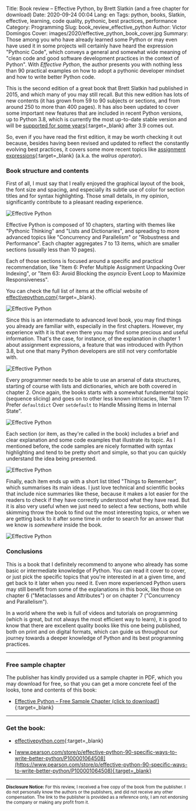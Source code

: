 Title: Book review – Effective Python, by Brett Slatkin (and a free chapter for download)
Date: 2020-09-24 00:04
Lang: en
Tags: python, books, Slatkin, effective, learning, code quality, pythonic, best practices, performance
Category: Programming
Slug: book_review_effective_python
Author: Victor Domingos
Cover: images/2020/effective_python_book_cover.jpg
Summary: Those among you who have already learned some Python or may even have used it in some projects will certainly have heard the expression "Pythonic Code", which conveys a general and somewhat wide meaning of "clean code and good software development practices in the context of Python". With *Effective Python*, the author presents you with nothing less than 90 practical examples on how to adopt a pythonic developer mindset and how to write better Python code.

This is the second edition of a great book that Brett Slatkin had published in 2015, and which many of you may still recall. But this new edition has lots of new contents (it has grown from 59 to 90 subjects or sections, and from around 250 to more than 400 pages). It has also been updated to cover some important new features that are included in recent Python versions, up to Python 3.8, which is currently the most up-to-date stable version and will be [supported for some years](https://devguide.python.org/#status-of-python-branches){:target=_blank} after 3.9 comes out. 

So, even if you have read the first edition, it may be worth checking it out because, besides having been revised and updated to reflect the constantly evolving best practices, it covers some more recent topics like [assignment expressions](https://www.python.org/dev/peps/pep-0572/){:target=_blank} (a.k.a. the *walrus operator*).

### Book structure and contents

First of all, I must say that I really enjoyed the graphical layout of the book, the font size and spacing, and especially its subtle use of color for section titles and for syntax highlighting. Those small details, in my opinion, significantly contribute to a pleasant reading experience.

![Effective Python]({static}/images/2020/effective_python_ch10.jpg)

Effective Python is composed of 10 chapters, starting with themes like "Pythonic Thinking" and "Lists and Dictionaries", and spreading to more advanced topics like "Concurrency and Parallelism" or "Robustness and Performance". Each chapter aggregates 7 to 13 items, which are smaller sections (usually less than 10 pages). 

Each of those sections is focused around a specific and practical recommendation, like "Item 6: Prefer Multiple Assignment Unpacking Over Indexing", or "Item 63: Avoid Blocking the *asyncio* Event Loop to Maximize Responsiveness". 

You can check the full list of items at the official website of [effectivepython.com](https://effectivepython.com){:target=_blank}. 


![Effective Python]({static}/images/2020/effective_python_ch07.jpg)


Since this is an intermediate to advanced level book, you may find things you already are familiar with, especially in the first chapters. However, my experience with it is that even there you may find some precious and useful information. That's the case, for instance, of the explanation in chapter 1 about assignment expressions, a feature that was introduced with Python 3.8, but one that many Python developers are still not very comfortable with.

![Effective Python]({static}/images/2020/effective_python_ch01.jpg)

Every programmer needs to be able to use an arsenal of data structures, starting of course with lists and dictionaries, which are both covered in chapter 2. Once again, the books starts with a somewhat fundamental topic (sequence slicing) and goes on to other less known intricacies, like "Item 17: Prefer `defaultdict` Over `setdefault` to Handle Missing Items in Internal State".

![Effective Python]({static}/images/2020/effective_python_ch02.jpg)

Each section (or item, as they're called in the book) includes a brief and clear explanation and some code examples that illustrate its topic. As I mentioned before, the code samples are nicely formatted with syntax highlighting and tend to be pretty short and simple, so that you can quickly understand the idea being presented.

![Effective Python]({static}/images/2020/effective_python_ch09.jpg)

Finally, each item ends up with a short list titled "Things to Remember", which summarises its main ideas. I just love technical and scientific books that include nice summaries like these, because it makes a lot easier for the readers to check if they have correctly understood what they have read. But it is also very useful when we just need to select a few sections, both while skimming throw the book to find out the most interesting topics, or when we are getting back to it after some time in order to search for an answer that we know is *somewhere* inside the book.

![Effective Python]({static}/images/2020/effective_python_ch07a.jpg)


### Conclusions 

This is a book that I definitely recommend to anyone who already has some basic or intermediate knowledge of Python. You can read it cover to cover, or just pick the specific topics that you're interested in at a given time, and get back to it later when you need it. Even more experienced Python users may still benefit from some of the explanations in this book, like those on chapter 6 ("Metaclasses and Attributes") or on chapter 7 ("Concurrency and Parallelism"). 

In a world where the web is full of videos and tutorials on programming (which is great, but not always the most efficient way to learn), it is good to know that there are excellent quality books like this one being published, both on print and on digital formats, which can guide us throughout our journey towards a deeper knowledge of Python and its best programming practices.


_______


### Free sample chapter

The publisher has kindly provided us a sample chapter in PDF, which you may download for free, so that you can get a more concrete feel of the looks, tone and contents of this book:

* [Effective Python – Free Sample Chapter (click to download!)]({static}/pdf/Ch05_Effective-Python.pdf){:target=_blank}

_______

### Get the book:

- [effectivepython.com](https://effectivepython.com){:target=_blank}  
 
- [www.pearson.com/store/p/effective-python-90-specific-ways-to-write-better-python/P100001064508](https://www.pearson.com/store/p/effective-python-90-specific-ways-to-write-better-python/P100001064508){:target=_blank}

<hr ><small>
<strong>Disclosure Notice:  </strong>
For this review, I received a free copy of the book from the publisher. I do not personally know the authors or the publishers, and did not receive any other compensation. The link to the publisher is provided as a reference only, I am not endorsing the company or making any profit from it. 
</small>